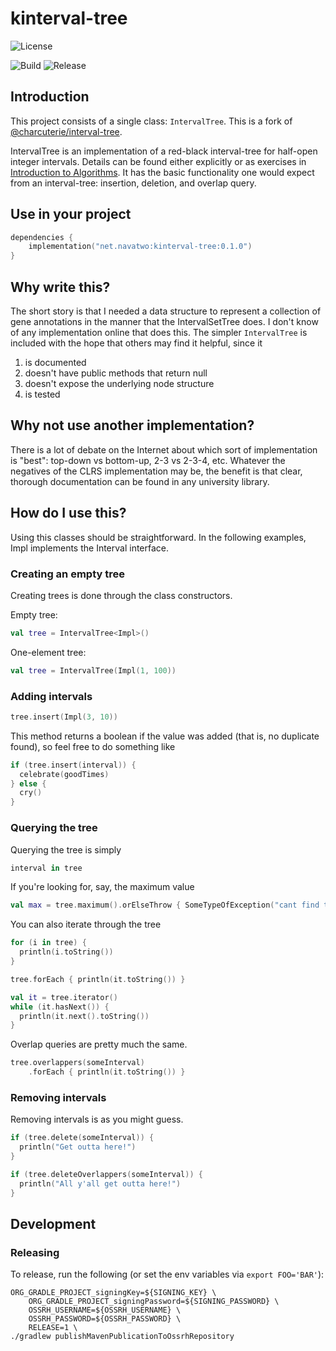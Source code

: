 # kinterval-tree

![License](https://img.shields.io/github/license/Nava2/kinterval-tree)

![Build](https://img.shields.io/github/actions/workflow/status/Nava2/kinterval-tree/gradle-check-pristine.yml)
![Release](https://img.shields.io/github/v/release/Nava2/kinterval-tree)

## Introduction

This project consists of a single class: `IntervalTree`. This is a fork of [@charcuterie/interval-tree](https://github.com/charcuterie/interval-tree).

IntervalTree is an implementation of a red-black interval-tree for half-open
integer intervals. Details can be found either explicitly or as exercises in
[Introduction to Algorithms](https://mitpress.mit.edu/books/introduction-algorithms).
It has the basic functionality one would expect from an interval-tree:
insertion, deletion, and overlap query.

## Use in your project

```kotlin
dependencies {
    implementation("net.navatwo:kinterval-tree:0.1.0")
}
```

## Why write this?

The short story is that I needed a data structure to represent a collection of
gene annotations in the manner that the IntervalSetTree does. I don't know of
any implementation online that does this. The simpler `IntervalTree` is included
with the hope that others may find it helpful, since it

1. is documented
2. doesn't have public methods that return null
3. doesn't expose the underlying node structure
4. is tested

## Why not use another implementation?

There is a lot of debate on the Internet about which sort of implementation is
"best": top-down vs bottom-up, 2-3 vs 2-3-4, etc. Whatever the negatives of the
CLRS implementation may be, the benefit is that clear, thorough documentation
can be found in any university library.

## How do I use this?

Using this classes should be straightforward. In the following examples, Impl
implements the Interval interface.

### Creating an empty tree

Creating trees is done through the class constructors.

Empty tree:

```kotlin
val tree = IntervalTree<Impl>()
```

One-element tree:

```kotlin
val tree = IntervalTree(Impl(1, 100))
```

### Adding intervals

```kotlin
tree.insert(Impl(3, 10))
```

This method returns a boolean if the value was added (that is, no duplicate
found), so feel free to do something like

```kotlin
if (tree.insert(interval)) {
  celebrate(goodTimes)
} else {
  cry()
}
```

### Querying the tree

Querying the tree is simply

```kotlin
interval in tree
```

If you're looking for, say, the maximum value

```kotlin
val max = tree.maximum().orElseThrow { SomeTypeOfException("cant find the max!") }
```

You can also iterate through the tree

```kotlin
for (i in tree) {
  println(i.toString())
}
```

```kotlin
tree.forEach { println(it.toString()) }
```

```kotlin
val it = tree.iterator()
while (it.hasNext()) {
  println(it.next().toString())
}
```

Overlap queries are pretty much the same.

```kotlin
tree.overlappers(someInterval)
    .forEach { println(it.toString()) }
```

### Removing intervals

Removing intervals is as you might guess.

```kotlin
if (tree.delete(someInterval)) {
  println("Get outta here!")
}
```

```kotlin
if (tree.deleteOverlappers(someInterval)) {
  println("All y'all get outta here!")
}
```

## Development

### Releasing

To release, run the following (or set the env variables via `export FOO='BAR'`):
```shell
ORG_GRADLE_PROJECT_signingKey=${SIGNING_KEY} \
    ORG_GRADLE_PROJECT_signingPassword=${SIGNING_PASSWORD} \
    OSSRH_USERNAME=${OSSRH_USERNAME} \
    OSSRH_PASSWORD=${OSSRH_PASSWORD} \
    RELEASE=1 \
./gradlew publishMavenPublicationToOssrhRepository
```